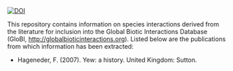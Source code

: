 [![DOI](https://zenodo.org/badge/417590334.svg)](https://zenodo.org/badge/latestdoi/417590334)

This repository contains information on species interactions derived from the literature for inclusion into the Global Biotic Interactions Database (GloBI, http://globalbioticinteractions.org). Listed below are the publications from which information has been extracted:

* Hageneder, F. (2007). Yew: a history. United Kingdom: Sutton.
